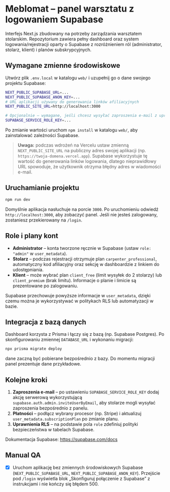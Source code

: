 # Meblomat – panel warsztatu z logowaniem Supabase

Interfejs Next.js zbudowany na potrzeby zarządzania warsztatem stolarskim. Repozytorium zawiera pełny dashboard oraz system
logowania/rejestracji oparty o Supabase z rozróżnieniem ról (administrator, stolarz, klient) i planów subskrypcyjnych.

## Wymagane zmienne środowiskowe

Utwórz plik `.env.local` w katalogu `web/` i uzupełnij go o dane swojego projektu Supabase:

```bash
NEXT_PUBLIC_SUPABASE_URL=...
NEXT_PUBLIC_SUPABASE_ANON_KEY=...
# URL aplikacji używany do generowania linków afiliacyjnych
NEXT_PUBLIC_SITE_URL=http://localhost:3000

# Opcjonalnie – wymagane, jeśli chcesz wysyłać zaproszenia e-mail z uprawnieniami administratora Supabase
SUPABASE_SERVICE_ROLE_KEY=...
```

Po zmianie wartości uruchom `npm install` w katalogu `web/`, aby zainstalować zależności Supabase.

> **Uwaga:** podczas wdrożeń na Vercelu ustaw zmienną `NEXT_PUBLIC_SITE_URL` na publiczny adres swojej aplikacji (np. `https://twoja-domena.vercel.app`). Supabase wykorzystuje tę wartość do generowania linków logowania, dlatego nieprawidłowy URL spowoduje, że użytkownik otrzyma błędny adres w wiadomości e-mail.

## Uruchamianie projektu

```bash
npm run dev
```

Domyślnie aplikacja nasłuchuje na porcie `3000`. Po uruchomieniu odwiedź `http://localhost:3000`, aby zobaczyć panel. Jeśli nie
jesteś zalogowany, zostaniesz przekierowany na `/login`.

## Role i plany kont

- **Administrator** – konta tworzone ręcznie w Supabase (ustaw `role: "admin"` w `user_metadata`).
- **Stolarz** – podczas rejestracji otrzymuje plan `carpenter_professional`, automatyczny kod afiliacyjny oraz sekcję w dashboardzie z linkiem do udostępniania.
- **Klient** – może wybrać plan `client_free` (limit wysyłek do 2 stolarzy) lub `client_premium` (brak limitu). Informacje o planie i limicie są prezentowane po zalogowaniu.

Supabase przechowuje powyższe informacje w `user_metadata`, dzięki czemu można je wykorzystywać w politykach RLS lub automatyzacji w bazie.

## Integracja z bazą danych

Dashboard korzysta z Prisma i łączy się z bazą (np. Supabase Postgres). Po skonfigurowaniu zmiennej `DATABASE_URL` i wykonaniu migracji:

```bash
npx prisma migrate deploy
```

dane zaczną być pobierane bezpośrednio z bazy. Do momentu migracji panel prezentuje dane przykładowe.

## Kolejne kroki

1. **Zaproszenia e-mail** – po ustawieniu `SUPABASE_SERVICE_ROLE_KEY` dodaj akcję serwerową wykorzystującą `supabase.auth.admin.inviteUserByEmail`, aby stolarze mogli wysyłać zaproszenia bezpośrednio z panelu.
2. **Płatności** – podłącz wybrany procesor (np. Stripe) i aktualizuj `user_metadata.subscriptionPlan` po zmianie planu.
3. **Uprawnienia RLS** – na podstawie pola `role` zdefiniuj polityki bezpieczeństwa w tabelach Supabase.

Dokumentacja Supabase: https://supabase.com/docs

## Manual QA

- [x] Uruchom aplikację bez zmiennych środowiskowych Supabase (`NEXT_PUBLIC_SUPABASE_URL`, `NEXT_PUBLIC_SUPABASE_ANON_KEY`). Przejście pod `/login` wyświetla blok „Skonfiguruj połączenie z Supabase” z instrukcjami i nie kończy się błędem 500.

